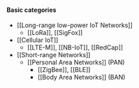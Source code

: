 #### Basic categories
- [[Long-range low-power IoT Networks]]
	- [[LoRa]], [[SigFox]]
- [[Cellular IoT]]
	- [[LTE-M]], [[NB-IoT]], [[RedCap]]
- [[Short-range Networks]]
	- [[Personal Area Networks]] (PAN)
		- [[ZigBee]], [[BLE]]
		- [[Body Area Networks]] (BAN)